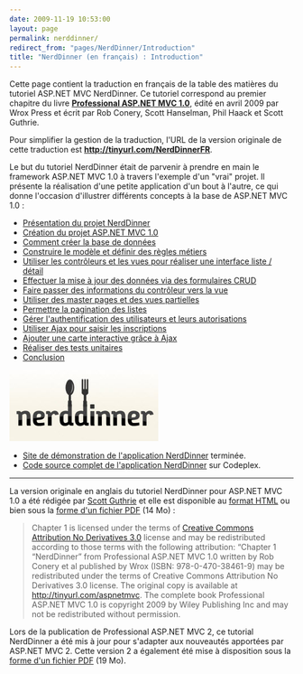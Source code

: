 ```yaml
---
date: 2009-11-19 10:53:00
layout: page
permalink: nerddinner/
redirect_from: "pages/NerdDinner/Introduction"
title: "NerdDinner (en français) : Introduction"
---
```


Cette page contient la traduction en français de la table des matières du
tutoriel ASP.NET MVC NerdDinner. Ce tutoriel correspond au premier chapitre du
livre **[
Professional ASP.NET MVC 1.0](http://www.amazon.fr/gp/product/0470384611?ie=UTF8&amp;tag=07arde-21&amp;linkCode=as2&amp;camp=1642&amp;creative=19458&amp;creativeASIN=0470384611)**, édité en avril 2009 par Wrox Press
et écrit par Rob Conery, Scott Hanselman, Phil Haack et Scott Guthrie.

Pour simplifier la gestion de la traduction, l'URL de la version originale
de cette traduction est **<http://tinyurl.com/NerdDinnerFR>**.

Le but du tutoriel NerdDinner était de parvenir à prendre en main le
framework ASP.NET MVC 1.0 à travers l'exemple d'un "vrai" projet. Il présente
la réalisation d'une petite application d'un bout à l'autre, ce qui donne
l'occasion d'illustrer différents concepts à la base de ASP.NET MVC
1.0 :

* [Présentation du projet NerdDinner](/nerddinner/presentation-tutoriel/)
* [Création du projet ASP.NET MVC 1.0](/nerddinner/file-new-project/)
* [Comment créer la base de données](/nerddinner/creation-base-donnees/)
* [Construire le modèle et définir des règles métiers](/nerddinner/construire-modele/)
* [Utiliser les contrôleurs et les vues pour réaliser une interface liste / détail](/nerddinner/controleurs-vues/)
* [Effectuer la mise à jour des données via des formulaires CRUD](/nerddinner/formulaires-crud/)
* [Faire passer des informations du contrôleur vers la vue](/nerddinner/viewdata-viewmodel/)
* [Utiliser des master pages et des vues partielles](/nerddinner/master-page-vues-partielles/)
* [Permettre la pagination des listes](/nerddinner/gerer-pagination/)
* [Gérer l'authentification des utilisateurs et leurs autorisations](/nerddinner/authentification-autorisation/)
* [Utiliser Ajax pour saisir les inscriptions](/nerddinner/utiliser-ajax/)
* [Ajouter une carte interactive grâce à Ajax](/nerddinner/ajouter-carte-ajax/)
* [Réaliser des tests unitaires](/nerddinner/realiser-tests-unitaires/)
* [Conclusion](/nerddinner/conclusion/)

![](/public/2009/nerddinner.jpg)

* [Site de démonstration de l'application NerdDinner](http://www.nerddinner.com/) terminée.
* [Code source complet de l'application NerdDinner](http://nerddinner.codeplex.com/) sur Codeplex.

---
La version originale en anglais du tutoriel NerdDinner pour ASP.NET MVC 1.0
a été rédigée par [Scott Guthrie](http://weblogs.asp.net/scottgu/archive/2009/03/10/free-asp-net-mvc-ebook-tutorial.aspx) et elle est disponible au [format
HTML](http://nerddinnerbook.s3.amazonaws.com/Intro.htm) ou bien sous la [forme d'un fichier PDF](http://aspnetmvcbook.s3.amazonaws.com/aspnetmvc-nerdinner_v1.pdf) (14 Mo) :

> Chapter 1 is licensed under the terms of [Creative
> Commons Attribution No Derivatives 3.0](http://creativecommons.org/licenses/by-nd/3.0/us/) license and may be redistributed
> according to those terms with the following attribution: “Chapter 1
> “NerdDinner” from Professional ASP.NET MVC 1.0 written by Rob Conery et al
> published by Wrox (ISBN: 978-0-470-38461-9) may be redistributed under the
> terms of Creative Commons Attribution No Derivatives 3.0 license. The original
> copy is available at <http://tinyurl.com/aspnetmvc>. The complete book Professional ASP.NET
> MVC 1.0 is copyright 2009 by Wiley Publishing Inc and may not be redistributed
> without permission.

Lors de la publication de Professional ASP.NET MVC 2, ce tutorial NerdDinner
a été mis à jour pour s'adapter aux nouveautés apportées par ASP.NET MVC 2.
Cette version 2 a également été mise à disposition sous la [forme d'un fichier PDF](http://content.wrox.com/wroxfiles/aspnetmvc-nerdinner_v2.pdf) (19 Mo).
